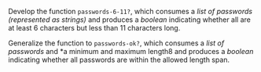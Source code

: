 Develop the function `passwords-6-11?`, which consumes a *list of passwords (represented as strings)* and produces a *boolean* indicating whether all are at least 6 characters but less than 11 characters long.

Generalize the function to `passwords-ok?`, which consumes a *list of passwords* and *a minimum and maximum length8 and produces a *boolean* indicating whether all passwords are within the allowed length span.
